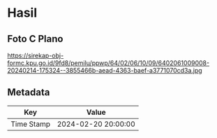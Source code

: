 # Hasil

## Foto C Plano

https://sirekap-obj-formc.kpu.go.id/9fd8/pemilu/ppwp/64/02/06/10/09/6402061009008-20240214-175324--3855466b-aead-4363-baef-a3771070cd3a.jpg


## Metadata

| Key        | Value               |
| ---------- | ------------------- |
| Time Stamp | 2024-02-20 20:00:00 |



